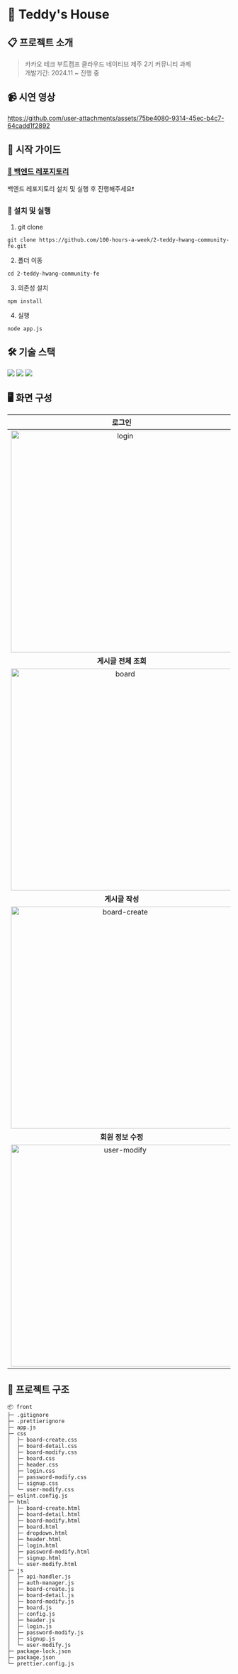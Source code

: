 # 🧸 Teddy's House
## 📋 프로젝트 소개
> 카카오 테크 부트캠프 클라우드 네이티브 제주 2기 커뮤니티 과제<br>
개발기간: 2024.11 ~ 진행 중

## 📹 시연 영상
https://github.com/user-attachments/assets/75be4080-9314-45ec-b4c7-64cadd1f2892

## 🛫 시작 가이드
### [📃 백엔드 레포지토리](https://github.com/100-hours-a-week/2-teddy-hwang-community-be)
백엔드 레포지토리 설치 및 실행 후 진행해주세요❗️
### 🚀 설치 및 실행
1. git clone
``` shell 
git clone https://github.com/100-hours-a-week/2-teddy-hwang-community-fe.git
```
2. 폴더 이동
``` shell
cd 2-teddy-hwang-community-fe
```
3. 의존성 설치
``` shell
npm install
```
4. 실행
``` shell
node app.js
```

## 🛠️ 기술 스택
<img src="https://img.shields.io/badge/html5-E34F26?style=for-the-badge&logo=html5&logoColor=white"> <img src="https://img.shields.io/badge/css-1572B6?style=for-the-badge&logo=css3&logoColor=white"> <img src="https://img.shields.io/badge/javascript-F7DF1E?style=for-the-badge&logo=javascript&logoColor=black">

## 🖥️ 화면 구성
| **로그인** |  **회원가입**   |
| :-------------------------------------------: | :------------: |
|  <img width="500" alt="login" src="https://github.com/user-attachments/assets/d82a97b7-762f-4548-9de2-16d960c2a11b" /> |  <img width="500" alt="signup" src="https://github.com/user-attachments/assets/f7fa776c-a43e-45c5-ad69-11c85288bdc6" />|  
| **게시글 전체 조회**   |  **게시글 상세 조회**   |  
| <img width="500" alt="board" src="https://github.com/user-attachments/assets/9e5c3a2a-14f5-41a0-a0b7-9b1526a0915d" />   |  <img width="500" alt="board-detail" src="https://github.com/user-attachments/assets/8ac5bc30-9afd-405b-aaaa-97f642c123f5" />|
| **게시글 작성**  |  **게시글 수정**   |
|  <img width="500" alt="board-create" src="https://github.com/user-attachments/assets/7e68de1a-0551-41b9-a296-0f28d1eac045" /> |  <img width="500" alt="board-modify" src="https://github.com/user-attachments/assets/dccefce2-24f8-4af2-aab4-23035b890277" />|  
|  **회원 정보 수정**  |  **비밀번호 수정**  |  
| <img width="500" alt="user-modify" src="https://github.com/user-attachments/assets/51e02753-674b-4d4a-80b7-2523e2847566" />   |  <img width="500" alt="password-modify" src="https://github.com/user-attachments/assets/e8a7ff1c-fccc-49a1-916c-43c0533ebc93" />|

## 📁 프로젝트 구조
```
📦 front
├─ .gitignore
├─ .prettierignore
├─ app.js
├─ css 
│  ├─ board-create.css
│  ├─ board-detail.css
│  ├─ board-modify.css
│  ├─ board.css
│  ├─ header.css
│  ├─ login.css
│  ├─ password-modify.css
│  ├─ signup.css
│  └─ user-modify.css
├─ eslint.config.js
├─ html 
│  ├─ board-create.html
│  ├─ board-detail.html
│  ├─ board-modify.html
│  ├─ board.html
│  ├─ dropdown.html
│  ├─ header.html
│  ├─ login.html
│  ├─ password-modify.html
│  ├─ signup.html
│  └─ user-modify.html
├─ js 
│  ├─ api-handler.js
│  ├─ auth-manager.js
│  ├─ board-create.js
│  ├─ board-detail.js
│  ├─ board-modify.js
│  ├─ board.js
│  ├─ config.js
│  ├─ header.js
│  ├─ login.js
│  ├─ password-modify.js
│  ├─ signup.js
│  └─ user-modify.js
├─ package-lock.json
├─ package.json
└─ prettier.config.js
```




